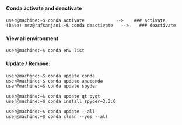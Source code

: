 #### Conda activate and deactivate

```console
user@machine:~$ conda activate            -->    ### activate
(base) mrz@rafsanjani:~$ conda deactivate   -->    ### deactivate
```

#### View all environment
```console
user@machine:~$ conda env list 
```

#### Update / Remove:
```console
user@machine:~$ conda update conda
user@machine:~$ conda update anaconda
user@machine:~$ conda update spyder

user@machine:~$ conda update qt pyqt
user@machine:~$ conda install spyder=3.3.6

user@machine:~$ conda update --all
user@machine:~$ conda clean --yes --all
```
